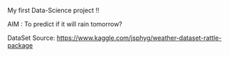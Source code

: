 My first Data-Science project !!

AIM : To predict if it will rain tomorrow?

DataSet Source: https://www.kaggle.com/jsphyg/weather-dataset-rattle-package
